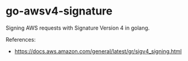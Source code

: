 # go-awsv4-signature

Signing AWS requests with Signature Version 4 in golang.

References:
- https://docs.aws.amazon.com/general/latest/gr/sigv4_signing.html

